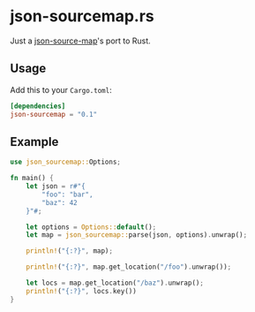 # json-sourcemap.rs

Just a [json-source-map](https://github.com/epoberezkin/json-source-map)'s port to Rust.

## Usage

Add this to your `Cargo.toml`:

```toml
[dependencies]
json-sourcemap = "0.1"
```

## Example

```rust
use json_sourcemap::Options;

fn main() {
    let json = r#"{
        "foo": "bar",
        "baz": 42
    }"#;

    let options = Options::default();
    let map = json_sourcemap::parse(json, options).unwrap();

    println!("{:?}", map);

    println!("{:?}", map.get_location("/foo").unwrap());

    let locs = map.get_location("/baz").unwrap();
    println!("{:?}", locs.key())
}
```
